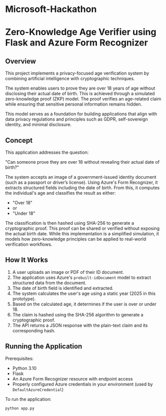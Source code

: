 # Microsoft-Hackathon

# Zero-Knowledge Age Verifier using Flask and Azure Form Recognizer

## Overview

This project implements a privacy-focused age verification system by combining artificial intelligence with cryptographic techniques.

The system enables users to prove they are over 18 years of age without disclosing their actual date of birth. This is achieved through a simulated zero-knowledge proof (ZKP) model. The proof verifies an age-related claim while ensuring that sensitive personal information remains hidden.

This model serves as a foundation for building applications that align with data privacy regulations and principles such as GDPR, self-sovereign identity, and minimal disclosure.



## Concept

This application addresses the question:

"Can someone prove they are over 18 without revealing their actual date of birth?"

The system accepts an image of a government-issued identity document (such as a passport or driver’s license). Using Azure's Form Recognizer, it extracts structured fields including the date of birth. From this, it computes the individual's age and classifies the result as either:

- "Over 18"
- or
- "Under 18"

The classification is then hashed using SHA-256 to generate a cryptographic proof. This proof can be shared or verified without exposing the actual birth date. While this implementation is a simplified simulation, it models how zero-knowledge principles can be applied to real-world verification workflows.



## How It Works

1. A user uploads an image or PDF of their ID document.
2. The application uses Azure's `prebuilt-idDocument` model to extract structured data from the document.
3. The date of birth field is identified and extracted.
4. The system calculates the user's age using a static year (2025 in this prototype).
5. Based on the calculated age, it determines if the user is over or under 18.
6. The claim is hashed using the SHA-256 algorithm to generate a cryptographic proof.
7. The API returns a JSON response with the plain-text claim and its corresponding hash.


## Running the Application

Prerequisites:
- Python 3.10
- Flask
- An Azure Form Recognizer resource with endpoint access
- Properly configured Azure credentials in your environment (used by `DefaultAzureCredential`)

To run the application:

```bash
python app.py

